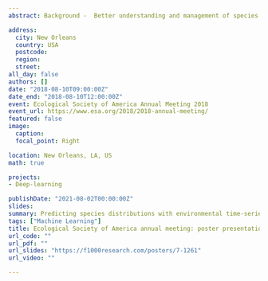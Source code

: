 ```yaml
---
abstract: Background -  Better understanding and management of species populations require information on habitat requirements. Modeling species presence-absence as a function of environmental variables is one approach to address this question. Game bird introductions are regularly implemented throughout the world, even when little information of the species’ needs are known. The Chukar partridge (Alectoris chukar) was used as a test species for this study. Data related to site-level factors were collected and analyzed, which include physiography, climate, land-coverage type, and habitat range in an effort to understand Chukar habitat needs in Washington state and distinguish which algorithms are best suited when limited to these data types. Generalized linear models (GLM), support vector machines(SVM), random forests (RF), and artificial neural networks (ANN), were utilized for this experiment. Principal component analysis (PCA) was also implemented in an effort to reduce variable dimensionality. Results - Five measurements were recorded to assess the classification rate of each model , which include predicted accuracy (ACC) , sensitivity (SENS), specificity (SPEC), positive prediction value (PPV), negative prediction value (NPV), and Cohen’s kappa (Kappa). Results for this study indicate the RF models provide the most accurate predictions for all of these test. To test the predictive potential of these models, an external validation data set was further analyzed. We tested the predicted accuracy for three counties in Oregon where Chukars are present. The random forest model correctly identified 79% of sites with the ANN and SVM scoring 51% and GLM 41%. Two methods of PCA transformation were further applied to each model. The first involves retaining eigenvectors with eigenvalues greater than one  and the second involves specifying a minimum degree of cumulative variance as a threshold for inclusion. These results reduced model accuracy, implying reduce dimensionality is not always necessary. Variables related to climate and slope quality were found to be the most important predictors of Chukar distribution and grassland landcover-type as the most suitable habitat. The results indicate RF models provide more useful estimates for species habitat requirements.

address:
  city: New Orleans
  country: USA
  postcode: 
  region: 
  street: 
all_day: false
authors: []
date: "2018-08-10T09:00:00Z"
date_end: "2018-08-10T12:00:00Z"
event: Ecological Society of America Annual Meeting 2018
event_url: https://www.esa.org/2018/2018-annual-meeting/
featured: false
image:
  caption: 
  focal_point: Right

location: New Orleans, LA, US
math: true

projects:
- Deep-learning

publishDate: "2021-08-02T00:00:00Z"
slides: 
summary: Predicting species distributions with environmental time-series data and deep-learning.
tags: ["Machine Learning"]
title: Ecological Society of America annual meeting: poster presentation
url_code: ""
url_pdf: ""
url_slides: "https://f1000research.com/posters/7-1261"
url_video: ""

---
```



